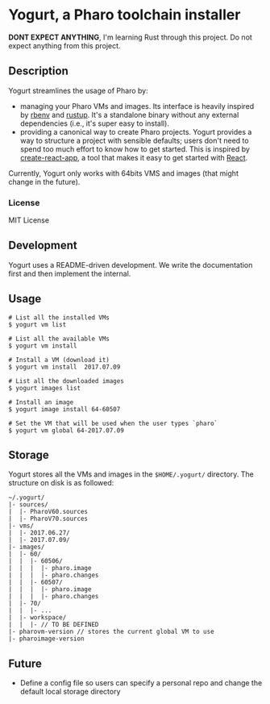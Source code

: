 # Yogurt, a Pharo toolchain installer

**DONT EXPECT ANYTHING**, I'm learning Rust through this project. Do not expect
anything from this project.

## Description

Yogurt streamlines the usage of Pharo by:

- managing your Pharo VMs and images. Its interface is heavily inspired by
[rbenv](https://github.com/rbenv/rbenv) and [rustup](https://www.rustup.rs/).
It's a standalone binary without any external dependencies (i.e., it's
super easy to install).
- providing a canonical way to create Pharo projects. Yogurt provides a
way to structure a project with sensible defaults; users don't need to
spend too much  effort to know how to get started. This is inspired by
[create-react-app](https://github.com/facebookincubator/create-react-app),
a tool that makes it easy to get started with
[React](https://facebook.github.io/react/).

Currently, Yogurt only works with 64bits VMS and images (that might
change in the future).

### License

MIT License

## Development

Yogurt uses a README-driven development. We write the documentation first and 
then implement the internal.

## Usage

    # List all the installed VMs 
    $ yogurt vm list

    # List all the available VMs
    $ yogurt vm install

    # Install a VM (download it)
    $ yogurt vm install  2017.07.09

    # List all the downloaded images
    $ yogurt images list

    # Install an image
    $ yogurt image install 64-60507

    # Set the VM that will be used when the user types `pharo`
    $ yogurt vm global 64-2017.07.09

## Storage

Yogurt stores all the VMs and images in the `$HOME/.yogurt/` directory. The structure
on disk is as followed:

    ~/.yogurt/
    |- sources/
    |  |- PharoV60.sources
    |  |- PharoV70.sources
    |- vms/
    |  |- 2017.06.27/
    |  |- 2017.07.09/
    |- images/
    |  |- 60/
    |  |  |- 60506/
    |  |  |  |- pharo.image
    |  |  |  |- pharo.changes
    |  |  |- 60507/
    |  |  |  |- pharo.image
    |  |  |  |- pharo.changes
    |  |- 70/
    |  |  |- ...
    |  |- workspace/
    |  |  |- // TO BE DEFINED
    |- pharovm-version // stores the current global VM to use
    |- pharoimage-version


## Future

- Define a config file so users can specify a personal repo and change the
  default local storage directory
